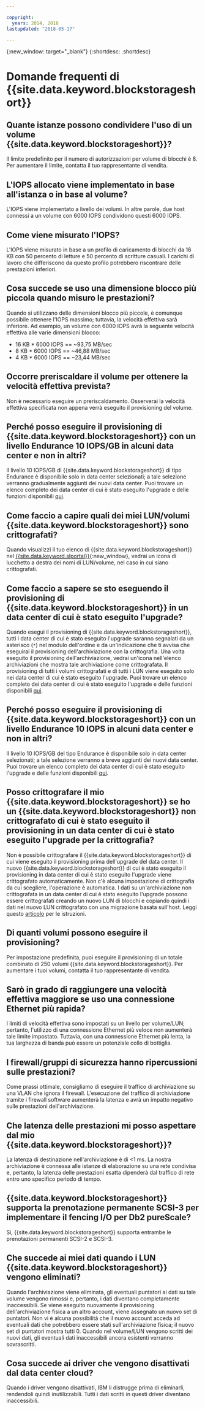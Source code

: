 ```yaml
---

copyright:
  years: 2014, 2018
lastupdated: "2018-05-17"

---
```

{:new_window: target="_blank"}
{:shortdesc: .shortdesc}

# Domande frequenti di {{site.data.keyword.blockstorageshort}}

## Quante istanze possono condividere l'uso di un volume {{site.data.keyword.blockstorageshort}}?
Il limite predefinito per il numero di autorizzazioni per volume di blocchi è 8. Per aumentare il limite, contatta il tuo rappresentante di vendita.

## L'IOPS allocato viene implementato in base all'istanza o in base al volume?
L'IOPS viene implementato a livello dei volumi. In altre parole, due host connessi a un volume con 6000 IOPS condividono questi 6000 IOPS.

## Come viene misurato l'IOPS?
L'IOPS viene misurato in base a un profilo di caricamento di blocchi da 16 KB con 50 percento di letture e 50 percento di scritture casuali. I carichi di lavoro che differiscono da questo profilo potrebbero riscontrare delle prestazioni inferiori.

## Cosa succede se uso una dimensione blocco più piccola quando misuro le prestazioni?
Quando si utilizzano delle dimensioni blocco più piccole, è comunque possibile ottenere l'IOPS massimo; tuttavia, la velocità effettiva sarà inferiore. Ad esempio, un volume con 6000 IOPS avrà la seguente velocità effettiva alle varie dimensioni blocco:

- 16 KB * 6000 IOPS == ~93,75 MB/sec 
- 8 KB * 6000 IOPS == ~46,88 MB/sec
- 4 KB * 6000 IOPS == ~23,44 MB/sec

## Occorre preriscaldare il volume per ottenere la velocità effettiva prevista?
Non è necessario eseguire un preriscaldamento. Osserverai la velocità effettiva specificata non appena verrà eseguito il provisioning del volume.

## Perché posso eseguire il provisioning di {{site.data.keyword.blockstorageshort}} con un livello Endurance 10 IOPS/GB in alcuni data center e non in altri?
Il livello 10 IOPS/GB di {{site.data.keyword.blockstorageshort}} di tipo Endurance è disponibile solo in data center selezionati; a tale selezione verranno gradualmente aggiunti dei nuovi data center. Puoi trovare un elenco completo dei data center di cui è stato eseguito l'upgrade e delle funzioni disponibili [qui](new-ibm-block-and-file-storage-location-and-features.html).

## Come faccio a capire quali dei miei LUN/volumi {{site.data.keyword.blockstorageshort}} sono crittografati?
Quando visualizzi il tuo elenco di {{site.data.keyword.blockstorageshort}} nel [{{site.data.keyword.slportal}}](https://control.softlayer.com/){:new_window}, vedrai un icona di lucchetto a destra dei nomi di LUN/volume, nel caso in cui siano crittografati.

## Come faccio a sapere se sto eseguendo il provisioning di {{site.data.keyword.blockstorageshort}} in un data center di cui è stato eseguito l'upgrade?
Quando esegui il provisioning di {{site.data.keyword.blockstorageshort}}, tutti i data center di cui è stato eseguito l'upgrade saranno segnalati da un asterisco (`*`) nel modulo dell'ordine e da un'indicazione che ti avvisa che eseguirai il provisioning dell'archiviazione con la crittografia. Una volta eseguito il provisioning dell'archiviazione, vedrai un'icona nell'elenco archiviazioni che mostra tale archiviazione come crittografata. Il provisioning di tutti i volumi crittografati e di tutti i LUN viene eseguito solo nei data center di cui è stato eseguito l'upgrade. Puoi trovare un elenco completo dei data center di cui è stato eseguito l'upgrade e delle funzioni disponibili [qui](new-ibm-block-and-file-storage-location-and-features.html).

## Perché posso eseguire il provisioning di {{site.data.keyword.blockstorageshort}} con un livello Endurance 10 IOPS in alcuni data center e non in altri?
Il livello 10 IOPS/GB del tipo Endurance è disponibile solo in data center selezionati; a tale selezione verranno a breve aggiunti dei nuovi data center. Puoi trovare un elenco completo dei data center di cui è stato eseguito l'upgrade e delle funzioni disponibili [qui](new-ibm-block-and-file-storage-location-and-features.html).

## Posso crittografare il mio {{site.data.keyword.blockstorageshort}} se ho un {{site.data.keyword.blockstorageshort}} non crittografato di cui è stato eseguito il provisioning in un data center di cui è stato eseguito l'upgrade per la crittografia?

Non è possibile crittografare il {{site.data.keyword.blockstorageshort}} di cui viene eseguito il provisioning prima dell'upgrade del data center.
Il nuovo {{site.data.keyword.blockstorageshort}} di cui è stato eseguito il provisioning in data center di cui è stato eseguito l'upgrade viene crittografato automaticamente.
Non c'è alcuna impostazione di crittografia da cui scegliere, l'operazione è automatica.
I dati su un'archiviazione non crittografata in un data center di cui è stato eseguito l'upgrade possono essere crittografati creando un nuovo LUN di blocchi e copiando quindi i dati nel nuovo LUN crittografato con una migrazione basata sull'host. Leggi questo [articolo](migrate-block-storage-encrypted-block-storage.html) per le istruzioni.

## Di quanti volumi possono eseguire il provisioning?

Per impostazione predefinita, puoi eseguire il provisioning di un totale combinato di 250 volumi {{site.data.keyword.blockstorageshort}}. Per aumentare i tuoi volumi, contatta il tuo rappresentante di vendita.

## Sarò in grado di raggiungere una velocità effettiva maggiore se uso una connessione Ethernet più rapida?

I limiti di velocità effettiva sono impostati su un livello per volume/LUN; pertanto, l'utilizzo di una connessione Ethernet più veloce non aumenterà tale limite impostato. Tuttavia, con una connessione Ethernet più lenta, la tua larghezza di banda può essere un potenziale collo di bottiglia.

## I firewall/gruppi di sicurezza hanno ripercussioni sulle prestazioni?

Come prassi ottimale, consigliamo di eseguire il traffico di archiviazione su una VLAN che ignora il firewall. L'esecuzione del traffico di archiviazione tramite i firewall software aumenterà la latenza e avrà un impatto negativo sulle prestazioni dell'archiviazione.

## Che latenza delle prestazioni mi posso aspettare dal mio {{site.data.keyword.blockstorageshort}}?   

La latenza di destinazione nell'archiviazione è di <1 ms. La nostra archiviazione è connessa alle istanze di elaborazione su una rete condivisa e, pertanto, la latenza delle prestazioni esatta dipenderà dal traffico di rete entro uno specifico periodo di tempo.

## {{site.data.keyword.blockstorageshort}} supporta la prenotazione permanente SCSI-3 per implementare il fencing I/O per Db2 pureScale?

Sì, {{site.data.keyword.blockstorageshort}} supporta entrambe le prenotazioni permanenti SCSI-2 e SCSI-3.

## Che succede ai miei dati quando i LUN {{site.data.keyword.blockstorageshort}} vengono eliminati?

Quando l'archiviazione viene eliminata, gli eventuali puntatori ai dati su tale volume vengono rimossi e, pertanto, i dati diventano completamente inaccessibili. Se viene eseguito nuovamente il provisioning dell'archiviazione fisica a un altro account, viene assegnato un nuovo set di puntatori. Non vi è alcuna possibilità che il nuovo account acceda ad eventuali dati che potrebbero essere stati sull'archiviazione fisica; il nuovo set di puntatori mostra tutti 0. Quando nel volume/LUN vengono scritti dei nuovi dati, gli eventuali dati inaccessibili ancora esistenti verranno sovrascritti.

## Cosa succede ai driver che vengono disattivati dal data center cloud?

Quando i driver vengono disattivati, IBM li distrugge prima di eliminarli, rendendoli quindi inutilizzabili. Tutti i dati scritti in questi driver diventano inaccessibili.
